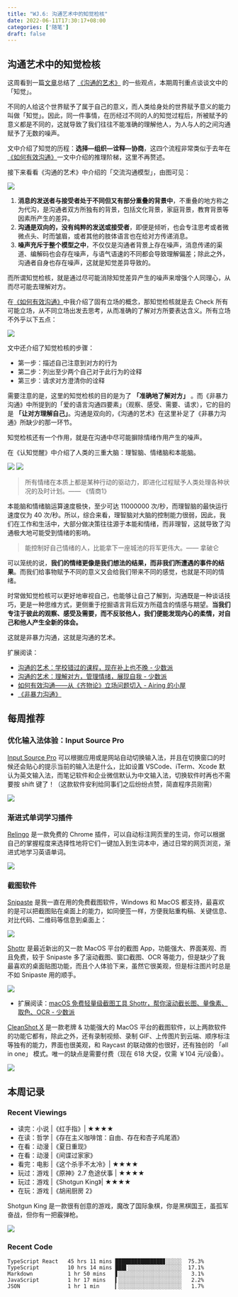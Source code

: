 ```yaml
---
title: "WJ.6: 沟通艺术中的知觉检核"
date: 2022-06-11T17:30:17+08:00
categories: ['随笔']
draft: false
---
```


## 沟通艺术中的知觉检核

这周看到一篇[文章](https://sspai.com/post/73626)总结了 [《沟通的艺术》](https://book.douban.com/subject/27117578/) 的一些观点，本期周刊重点谈谈文中的「知觉」。

不同的人给这个世界赋予了属于自己的意义，而人类给身处的世界赋予意义的能力叫做「知觉」。因此，同一件事情，在历经过不同的人的知觉过程后，所被赋予的意义都是不同的，这就导致了我们往往不能准确的理解他人，为人与人的之间沟通赋予了无数的噪声。

文中介绍了知觉的历程：**选择—组织—诠释—协商**，这四个流程非常类似于去年在[《如何有效沟通》](https://me.ursb.me/archives/265.html)一文中介绍的推理阶梯，这里不再赘述。

接下来看看《沟通的艺术》中介绍的「交流沟通模型」，由图可见：

![](https://airing.ursb.me/image/blog/20220611171302.png)

1. **消息的发送者与接受者处于不同但又有部分重叠的背景中**，不重叠的地方称之为代沟，是沟通者双方所独有的背景，包括文化背景，家庭背景，教育背景等因素所产生的差异。
2. **沟通是双向的，没有纯粹的发送或接受者**，即便是倾听，也会专注思考或者微微点头、时而皱眉，或者其他的肢体语言也在给对方传递消息。
3. **噪声充斥于整个模型之中**，不仅仅是沟通者背景上存在噪声，消息传递的渠道、编解码也会存在噪声，与语气语速的不同都会导致理解偏差；除此之外，沟通者自身也存在噪声，这就是知觉差异导致的。

而所谓知觉检核，就是通过尽可能消除知觉差异产生的噪声来增强个人同理心，从而尽可能去理解对方。

在[《如何有效沟通》](https://me.ursb.me/archives/265.html)中我介绍了固有立场的概念，那知觉检核就是去 Check 所有可能立场，从不同立场出发去思考，从而准确的了解对方所要表达含义。所有立场不外乎以下五点：

![](https://airing.ursb.me/image/blog/20220611170513.png)

文中还介绍了知觉检核的步骤：

- 第一步：描述自己注意到对方的行为
- 第二步：列出至少两个自己对于此行为的诠释
- 第三步：请求对方澄清你的诠释

需要注意的是，这里的知觉检核的目的是为了 **「准确地了解对方」** 。而《非暴力沟通》中所提到的「爱的语言沟通四要素」（观察、感受、需要、请求），它的目的是 **「让对方理解自己」**。沟通是双向的，《沟通的艺术》在这里补足了《非暴力沟通》所缺少的那一环节。

知觉检核还有一个作用，就是在沟通中尽可能摒除情绪作用产生的噪声。

在《认知觉醒》中介绍了人类的三重大脑：理智脑、情绪脑和本能脑。

![](https://airing.ursb.me/image/blog/20220611172204.png)
![](https://airing.ursb.me/image/blog/20220611172208.png)

> 所有情绪在本质上都是某种行动的驱动力，即进化过程赋予人类处理各种状况的及时计划。—— 《情商1》

本能脑和情绪脑运算速度极快，至少可达 11000000 次/秒，而理智脑的最快运行速度仅为 40 次/秒。所以，综合来看，理智脑对大脑的控制能力很弱，因此，我们在工作和生活中，大部分做决策往往源于本能和情绪，而非理智，这就导致了沟通极大地可能受到情绪的影响。

> 能控制好自己情绪的人，比能拿下一座城池的将军更伟大。—— 拿破仑

可以笼统的说，**我们的情绪更像是我们想法的结果，而非我们所遭遇的事件的结果**。而我们给事物赋予不同的意义又会给我们带来不同的感觉，也就是不同的情绪。

时常做知觉检核可以更好地审视自己，也能够让自己了解到，沟通既是一种谈话技巧，更是一种思维方式，更侧重于挖掘语言背后双方所蕴含的情感与期望。**当我们专注于彼此的观察、感受及需要，而不反驳他人，我们便能发现内心的柔情，对自己和他人产生全新的体会。**

这就是非暴力沟通，这就是沟通的艺术。

扩展阅读：
- [沟通的艺术：学校错过的课程，现在补上也不晚 - 少数派](https://sspai.com/post/73136)
- [沟通的艺术：理解对方，管理情绪，展现自我 - 少数派](https://sspai.com/post/73626)
- [如何有效沟通——从《齐物论》立场问题切入 - Airing 的小屋](https://me.ursb.me/archives/265.html)
- [《非暴力沟通》](https://book.douban.com/subject/3533221/)

## 每周推荐

### 优化输入法体验：Input Source Pro

[Input Source Pro](https://inputsource.pro/zh-CN) 可以根据应用或是网站自动切换输入法，并且在切换窗口的时候还会贴心的提示当前的输入法是什么，比如设置 VSCode、iTerm、Xcode 默认为英文输入法，而笔记软件和企业微信默认为中文输入法，切换软件时再也不需要按 shift 键了！（这款软件安利给同事们之后纷纷点赞，简直程序员刚需）

![](https://airing.ursb.me/image/blog/20220611155646.png)


### 渐进式单词学习插件

[Relingo](https://relingo.net/zh/index) 是一款免费的 Chrome 插件，可以自动标注网页里的生词，你可以根据自己的掌握程度来选择性地将它们一键加入到生词本中，通过日常的网页浏览，渐进式地学习英语单词。

![](https://airing.ursb.me/image/blog/SCR-20220611-m9h.jpg)

### 截图软件

[Snipaste](http://zh.snipaste.com/) 是我一直在用的免费截图软件，Windows 和 MacOS 都支持，最喜欢的是可以把截图贴在桌面上的能力，如同便签一样，方便我贴重构稿、关键信息、对比代码、二维码等信息到桌面上：

![](https://airing.ursb.me/image/blog/20220611154247.png)

[Shottr](https://shottr.cc/#/) 是最近新出的又一款 MacOS 平台的截图 App，功能强大、界面美观、而且免费，较于 Snipaste 多了滚动截图、窗口截图、OCR 等能力，但是缺少了我最喜欢的桌面贴图功能，而且个人体验下来，虽然它很美观，但是标注图片时总是不如 Snipaste 用的顺手。

![](https://airing.ursb.me/image/blog/20220611154458.png)

- 扩展阅读：[macOS 免费轻量级截图工具 Shottr，帮你滚动截长图、量像素、取色、OCR - 少数派](https://sspai.com/post/71485)

[CleanShot X](https://cleanshot.com/) 是一款老牌 & 功能强大的 MacOS 平台的截图软件，以上两款软件的功能它都有，除此之外，还有录制视频、录制 GIF、上传图片到云端、顺序标注等独有的能力，界面也很美观，和 Raycast 的联动做的也很好，还有独创的 「all in one」 模式。唯一的缺点是需要付费（现在 618 大促，仅需 ￥104 元/设备）。

![](https://airing.ursb.me/image/blog/20220611155321.png)


## 本周记录 

### Recent Viewings

- 读完：小说 |《红手指》|  ★★★★
- 在读：哲学 |《存在主义咖啡馆：自由、存在和杏子鸡尾酒》
- 在看：动漫 |《夏日重现》
- 在看：动漫 |《间谍过家家》
- 看完：电影 |《这个杀手不太冷》| ★★★★
- 玩过：游戏 |《原神》2.7 危途伏事 |  ★★★★
- 玩过：游戏 |《Shotgun King》|  ★★★★
- 在玩：游戏 |《胡闹厨房 2》

Shotgun King 是一款很有创意的游戏，魔改了国际象棋，你是黑棋国王，虽孤军奋战，但你有一把霰弹枪。

![](https://airing.ursb.me/image/blog/20220611160836.png)

### Recent Code

```
TypeScript React   45 hrs 11 mins ███████████████▊░░░░░  75.3%
TypeScript         10 hrs 14 mins ███▌░░░░░░░░░░░░░░░░░  17.1%
Markdown           1 hr 50 mins   ▋░░░░░░░░░░░░░░░░░░░░   3.1%
JavaScript         1 hr 17 mins   ▍░░░░░░░░░░░░░░░░░░░░   2.2%
JSON               1 hr 1 min     ▎░░░░░░░░░░░░░░░░░░░░   1.7%
```
